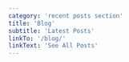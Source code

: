 ```yaml
---
category: 'recent posts section'
title: 'Blog'
subtitle: 'Latest Posts'
linkTo: '/blog/'
linkText: 'See All Posts'
---
```

